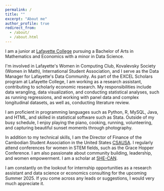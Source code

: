 ```yaml
---
permalink: /
title: ""
excerpt: "About me"
author_profile: true
redirect_from:
  - /about/
  - /about.html
---
```

I am a junior at [Lafayette College](https://www.lafayette.edu/) pursuing a Bachelor of Arts in Mathematics and Economics with a minor in Data Science. 

I'm involved in Lafayette's Women in Computing Club, Kovalevsky Society (Women in Math), International Student Association, and I serve as the Data Manager for Lafayette's Data Community. As part of the EXCEL Scholars program at Lafayette College, I am working as a research assistant, contributing to scholarly economic research. My responsibilities include data wrangling, data visualization, and conducting statistical analyses, such as running regressions, and working with panel data and complex longitudinal datasets, as well as, conducting literature review.

I am proficient in programming languages such as Python, R, MySQL, Java, and HTML, and skilled in statistical software such as Stata. Outside of my busy schedule, I enjoy playing the piano, cooking, running, volunteering, and capturing beautiful sunset moments through photography.

In addition to my technical skills, I am the Director of Finance of the Cambodian Student Association in the United States [CSAUSA](https://www.csainusa.com/). I regularly attend conferences for women in STEM fields, such as the Grace Hopper Conference. I am also passionate about community building, leadership, and women empowerment. I am a scholar at [SHE-CAN](https://shecan.global/).

I am constantly on the lookout for internship opportunities as a research assistant and data science or economics consulting for the upcoming Summer 2025. If you come across any leads or suggestions, I would very much appreciate it.
